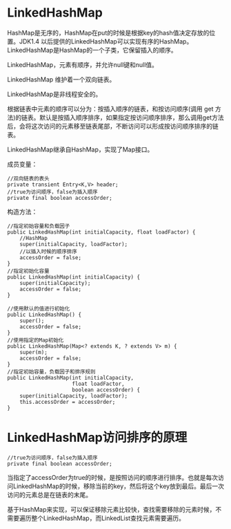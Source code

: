 # LinkedHashMap
HashMap是无序的，HashMap在put的时候是根据key的hash值决定存放的位置。JDK1.4 以后提供的LinkedHashMap可以实现有序的HashMap。LinkedHashMap是HashMap的一个子类，它保留插入的顺序。

LinkedHashMap，元素有顺序，并允许null键和null值。

LinkedHashMap 维护着一个双向链表。

LinkedHashMap是非线程安全的。

根据链表中元素的顺序可以分为：按插入顺序的链表，和按访问顺序(调用 get 方法)的链表。默认是按插入顺序排序，如果指定按访问顺序排序，那么调用get方法后，会将这次访问的元素移至链表尾部，不断访问可以形成按访问顺序排序的链表。

LinkedHashMap继承自HashMap，实现了Map接口。

成员变量：

```
//双向链表的表头
private transient Entry<K,V> header;
//true为访问顺序，false为插入顺序
private final boolean accessOrder;
```

构造方法：

```
//指定初始容量和负载因子
public LinkedHashMap(int initialCapacity, float loadFactor) {
	//HashMap
    super(initialCapacity, loadFactor);
    //以插入时候的顺序排序
    accessOrder = false;
}
//指定初始化容量
public LinkedHashMap(int initialCapacity) {
    super(initialCapacity);
    accessOrder = false;
}

//使用默认的值进行初始化
public LinkedHashMap() {
    super();
    accessOrder = false;
}
//使用指定的Map初始化
public LinkedHashMap(Map<? extends K, ? extends V> m) {
    super(m);
    accessOrder = false;
}
//指定初始容量，负载因子和排序规则
public LinkedHashMap(int initialCapacity,
                     float loadFactor,
                     boolean accessOrder) {
    super(initialCapacity, loadFactor);
    this.accessOrder = accessOrder;
}
```
# LinkedHashMap访问排序的原理

```
//true为访问顺序，false为插入顺序
private final boolean accessOrder;
```
当指定了accessOrder为true的时候，是按照访问的顺序进行排序。也就是每次访问LinkedHashMap的时候，移除当前的key，然后将这个key放到最后。最后一次访问的元素总是在链表的末尾。

基于HashMap来实现，可以保证移除元素比较快，查找需要移除的元素时候，不需要遍历整个LinkedHashMap，而LinkedList查找元素需要遍历。
